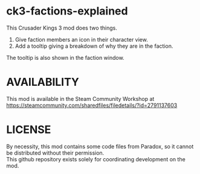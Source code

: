 # ck3-factions-explained
This Crusader Kings 3 mod does two things.

1. Give faction members an icon in their character view.  
2. Add a tooltip giving a breakdown of why they are in the faction.

The tooltip is also shown in the faction window.

# AVAILABILITY
This mod is available in the Steam Community Workshop at https://steamcommunity.com/sharedfiles/filedetails/?id=2791137603

# LICENSE
By necessity, this mod contains some code files from Paradox, so it cannot be distributed without their permission.  
This github repository exists solely for coordinating development on the mod.
